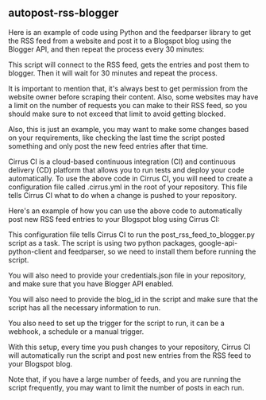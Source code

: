 ## autopost-rss-blogger


Here is an example of code using Python and the feedparser library to get the RSS feed from a website and post it to a Blogspot blog using the Blogger API, and then repeat the process every 30 minutes:

This script will connect to the RSS feed, gets the entries and post them to blogger. Then it will wait for 30 minutes and repeat the process.

It is important to mention that, it's always best to get permission from the website owner before scraping their content. Also, some websites may have a limit on the number of requests you can make to their RSS feed, so you should make sure to not exceed that limit to avoid getting blocked.

Also, this is just an example, you may want to make some changes based on your requirements, like checking the last time the script posted something and only post the new feed entries after that time.


Cirrus CI is a cloud-based continuous integration (CI) and continuous delivery (CD) platform that allows you to run tests and deploy your code automatically. To use the above code in Cirrus CI, you will need to create a configuration file called .cirrus.yml in the root of your repository. This file tells Cirrus CI what to do when a change is pushed to your repository.

Here's an example of how you can use the above code to automatically post new RSS feed entries to your Blogspot blog using Cirrus CI:


This configuration file tells Cirrus CI to run the post_rss_feed_to_blogger.py script as a task. The script is using two python packages, google-api-python-client and feedparser, so we need to install them before running the script.

You will also need to provide your credentials.json file in your repository, and make sure that you have Blogger API enabled.

You will also need to provide the blog_id in the script and make sure that the script has all the necessary information to run.

You also need to set up the trigger for the script to run, it can be a webhook, a schedule or a manual trigger.

With this setup, every time you push changes to your repository, Cirrus CI will automatically run the script and post new entries from the RSS feed to your Blogspot blog.

Note that, if you have a large number of feeds, and you are running the script frequently, you may want to limit the number of posts in each run.




